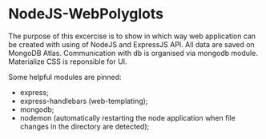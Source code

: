 # NodeJS-WebPolyglots

The purpose of this excercise is to show in which way web application can be created with using of NodeJS and ExpressJS API.
All data are saved on MongoDB Atlas. Communication with db is organised via mongodb module. Materialize CSS is reponsible for UI.

Some helpful modules are pinned:
  - express;
  - express-handlebars (web-templating);
  - mongodb;
  - nodemon (automatically restarting the node application when file changes in the directory are detected);
